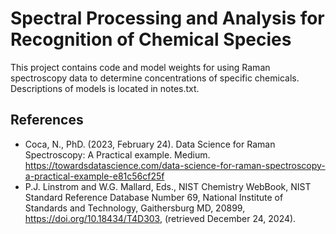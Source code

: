 # Spectral Processing and Analysis for Recognition of Chemical Species

This project contains code and model weights for using Raman spectroscopy data to determine concentrations of specific chemicals. Descriptions of models is located in notes.txt.

## References

- Coca, N., PhD. (2023, February 24). Data Science for Raman Spectroscopy: A Practical example. Medium. https://towardsdatascience.com/data-science-for-raman-spectroscopy-a-practical-example-e81c56cf25f
- P.J. Linstrom and W.G. Mallard, Eds., NIST Chemistry WebBook, NIST Standard Reference Database Number 69, National Institute of Standards and Technology, Gaithersburg MD, 20899, https://doi.org/10.18434/T4D303, (retrieved December 24, 2024).